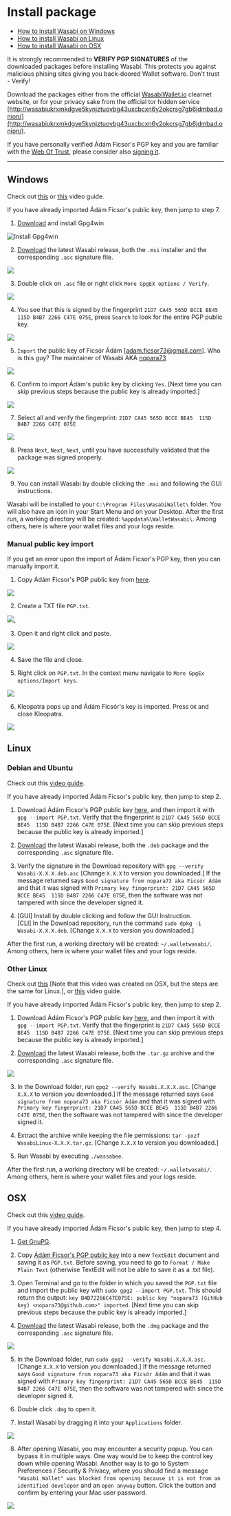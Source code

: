 # Install package

- [How to install Wasabi on Windows](InstallInstructions.md#windows)
- [How to install Wasabi on Linux](InstallInstructions.md#linux)
- [How to install Wasabi on OSX](InstallInstructions.md#osx)

It is strongly recommended to **VERIFY PGP SIGNATURES** of the downloaded packages before installing Wasabi. This protects you against malicious phising sites giving you back-doored Wallet software. Don't trust - Verify!

Download the packages either from the official [WasabiWallet.io](https://wasabiwallet.io/) clearnet website, or for your privacy sake from the official tor hidden service [http://wasabiukrxmkdgve5kynjztuovbg43uxcbcxn6y2okcrsg7gb6jdmbad.onion/](http://wasabiukrxmkdgve5kynjztuovbg43uxcbcxn6y2okcrsg7gb6jdmbad.onion/).

If you have personally verified Ádám Ficsor's PGP key and you are familiar with the [Web Of Trust](https://security.stackexchange.com/questions/147447/gpg-why-is-my-trusted-key-not-certified-with-a-trusted-signature), please consider also [signing it](https://www.gnupg.org/gph/en/manual/x334.html).

---

## Windows

Check out [this](https://www.youtube.com/watch?v=tkaaC8yET1o) or [this](https://www.youtube.com/watch?v=D8U53PFEsVk) video guide.

If you have already imported Ádám Ficsor's public key, then jump to step 7.

1. [Download](https://www.gnupg.org/download/index.html) and install Gpg4win 

![Install Gpg4win](https://i.imgur.com/YKDdw1k.png)

2. [Download](https://wasabiwallet.io) the latest Wasabi release, both the `.msi` installer and the corresponding `.asc` signature file.

![](https://imgur.com/K2J1WWG.png)

3. Double click on `.asc` file or right click `More GpgEX options / Verify`.

![](https://i.imgur.com/fJME8Yh.png)

4. You see that this is signed by the fingerprint `21D7 CA45 565D BCCE BE45  115D B4B7 2266 C47E 075E`, press `Search` to look for the entire PGP public key.

![](https://i.imgur.com/cj00rev.png)

5. `Import` the public key of Ficsór Ádám [adam.ficsor73@gmail.com]. Who is this guy? The maintainer of Wasabi AKA [nopara73](https://github.com/nopara73)

![](https://i.imgur.com/B3WZn1n.png)

6. Confirm to import Ádám's public key by clicking `Yes`. [Next time you can skip previous steps because the public key is already imported.]

![](https://i.imgur.com/9zGpuI6.png)

7. Select all and verify the fingerprint: `21D7 CA45 565D BCCE BE45  115D B4B7 2266 C47E 075E`

![](https://i.imgur.com/PfdbegY.png)

8. Press `Next`, `Next`, `Next`, until you have successfully validated that the package was signed properly.

![](https://i.imgur.com/7e0O9dQ.png)

9. You can install Wasabi by double clicking the `.msi` and following the GUI instructions.

Wasabi will be installed to your `C:\Program Files\WasabiWallet\` folder. You will also have an icon in your Start Menu and on your Desktop. After the first run, a working directory will be created: `%appdata%\WalletWasabi\`. Among others, here is where your wallet files and your logs reside.

### Manual public key import

If you get an error upon the import of Ádám Ficsor's PGP key, then you can manually import it.

1. Copy Ádám Ficsor's PGP public key from [here](https://github.com/zkSNACKs/WalletWasabi/blob/master/PGP.txt).

![](https://i.imgur.com/zLVqhOu.png)

2. Create a TXT file `PGP.txt`.

![](https://i.imgur.com/F8LMu6W.png), 

3. Open it and right click and paste.

![](https://i.imgur.com/82XiHce.png)

4. Save the file and close.

5. Right click on `PGP.txt`. In the context menu navigate to `More GpgEx options/Import keys`.

![](https://i.imgur.com/qmuF3Hx.png)

6. Kleopatra pops up and Ádám Ficsór's key is imported. Press `OK` and close Kleopatra.

![](https://i.imgur.com/EICwNWq.png)


## Linux

### Debian and Ubuntu

Check out this [video guide](https://www.youtube.com/watch?v=DUc9A76rwX4).

If you have already imported Ádám Ficsor's public key, then jump to step 2.

1. Download Ádám Ficsor's PGP public key [here](https://github.com/zkSNACKs/WalletWasabi/blob/master/PGP.txt), and then import it with `gpg --import PGP.txt`. Verify that the fingerprint is `21D7 CA45 565D BCCE BE45  115D B4B7 2266 C47E 075E`. [Next time you can skip previous steps because the public key is already imported.]

2. [Download](https://wasabiwallet.io) the latest Wasabi release, both the `.deb` package and the corresponding `.asc` signature file.

3. Verify the signature in the Download repository with `gpg --verify Wasabi-X.X.X.deb.asc` [Change `X.X.X` to version you downloaded.] If the message returned says `Good signature from nopara73 aka Ficsór Ádám` and that it was signed with `Primary key fingerprint: 21D7 CA45 565D BCCE BE45  115D B4B7 2266 C47E 075E`, then the software was not tampered with since the developer signed it.

4. [GUI] Install by double clicking and follow the GUI Instruction. </br>
   [CLI] In the Download repository, run the command `sudo dpkg -i Wasabi-X.X.X.deb`. [Change `X.X.X` to version you downloaded.]

After the first run, a working directory will be created: `~/.walletwasabi/`. Among others, here is where your wallet files and your logs reside.

### Other Linux

Check out [this](https://www.youtube.com/watch?v=qFbv_b-bju4) [Note that this video was created on OSX, but the steps are the same for Linux.], or [this](https://www.youtube.com/watch?time_continue=4&v=zPKpC9cRcZo) video guide.

If you have already imported Ádám Ficsor's public key, then jump to step 2.

1. Download Ádám Ficsor's PGP public key [here](https://github.com/zkSNACKs/WalletWasabi/blob/master/PGP.txt), and then import it with `gpg --import PGP.txt`. Verify that the fingerprint is `21D7 CA45 565D BCCE BE45  115D B4B7 2266 C47E 075E`. [Next time you can skip previous steps because the public key is already imported.]

2. [Download](https://wasabiwallet.io) the latest Wasabi release, both the `.tar.gz` archive and the corresponding `.asc` signature file.

![](https://imgur.com/wsJ66Qt.png)

3. In the Download folder, run `gpg2 --verify Wasabi.X.X.X.asc`. [Change `X.X.X` to version you downloaded.] If the message returned says `Good signature from nopara73 aka Ficsór Ádám` and that it was signed with `Primary key fingerprint: 21D7 CA45 565D BCCE BE45  115D B4B7 2266 C47E 075E`, then the software was not tampered with since the developer signed it.

4. Extract the archive while keeping the file permissions: `tar -pxzf WasabiLinux-X.X.X.tar.gz`. [Change `X.X.X` to version you downloaded.]

5. Run Wasabi by executing `./wassabee`.

After the first run, a working directory will be created: `~/.walletwasabi/`. Among others, here is where your wallet files and your logs reside.


## OSX

Check out this [video guide](https://www.youtube.com/watch?v=_Zmc54XYzBA).

If you have already imported Ádám Ficsor's public key, then jump to step 4.

1. [Get GnuPG](https://www.gnupg.org/download/index.html).

2. Copy [Ádám Ficsor's PGP public key](https://github.com/zkSNACKs/WalletWasabi/blob/master/PGP.txt) into a new `TextEdit` document and saving it as `PGP.txt`. Before saving, you need to go to `Format / Make Plain Text` (otherwise TextEdit will not be able to save it as a .txt file).

3. Open Terminal and go to the folder in which you saved the `PGP.txt` file and import the public key with `sudo gpg2 --import PGP.txt`. This should return the output: `key B4B72266C47E075E: public key "nopara73 (GitHub key) <nopara73@github.com>" imported`. [Next time you can skip previous steps because the public key is already imported.]

4. [Download](https://wasabiwallet.io) the latest Wasabi release, both the `.dmg` package and the corresponding `.asc` signature file.

![](https://imgur.com/k0cEYjz.png)

5. In the Download folder, run `sudo gpg2 --verify Wasabi.X.X.X.asc`. [Change `X.X.X` to version you downloaded.] If the message returned says `Good signature from nopara73 aka Ficsór Ádám` and that it was signed with `Primary key fingerprint: 21D7 CA45 565D BCCE BE45  115D B4B7 2266 C47E 075E`, then the software was not tampered with since the developer signed it.

6. Double click `.dmg` to open it.

7. Install Wasabi by dragging it into your `Applications` folder.

![](https://i.imgur.com/7UEZ8wI.png)

8. After opening Wasabi, you may encounter a security popup. You can bypass it in multiple ways. One way would be to keep the control key down while opening Wasabi. Another way is to go to System Preferences / Security & Privacy, where you should find a message `"Wasabi Wallet" was blocked from opening because it is not from an identified developer` and an `open anyway` button. Click the button and confirm by entering your Mac user password.

![](https://imgur.com/dy1zfJG.png)
